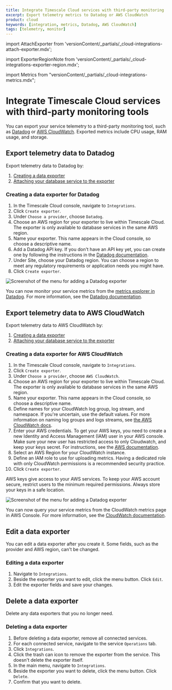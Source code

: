 ```yaml
---
title: Integrate Timescale Cloud services with third-party monitoring
excerpt: Export telemetry metrics to Datadog or AWS CloudWatch
product: cloud
keywords: [integration, metrics, Datadog, AWS CloudWatch]
tags: [telemetry, monitor]
---
```


import AttachExporter from 'versionContent/_partials/_cloud-integrations-attach-exporter.mdx';

import ExporterRegionNote from 'versionContent/_partials/_cloud-integrations-exporter-region.mdx';

import Metrics from "versionContent/_partials/_cloud-integrations-metrics.mdx";

# Integrate Timescale Cloud services with third-party monitoring tools

You can export your service telemetry to a third-party monitoring tool, such as
[Datadog][datadog] or [AWS CloudWatch][cloudwatch]. Exported metrics include
CPU usage, RAM usage, and storage.

## Export telemetry data to Datadog

Export telemetry data to Datadog by:

1.  [Creating a data exporter][create-exporter-datadog]
1.  [Attaching your database service to the exporter][attach-exporter-datadog]

<ExporterRegionNote />

<procedure>

### Creating a data exporter for Datadog

1.  In the Timescale Cloud console, navigate to `Integrations`.
1.  Click `Create exporter`.
1.  Under `Choose a provider`, choose `Datadog`.
1.  Choose an AWS region for your exporter to live within Timescale Cloud. The
    exporter is only available to database services in the same AWS region.
1.  Name your exporter. This name appears in the Cloud console, so choose a
    descriptive name.
1.  Add a Datadog API key. If you don't have an API key yet, you can create one
    by following the instructions in the [Datadog
    documentation][datadog-api-key].
1.  Under Site, choose your Datadog region. You can choose a region to meet any
    regulatory requirements or application needs you might have.
1.  Click `Create exporter`.

<img class="main-content__illustration"
src="https://s3.amazonaws.com/assets.timescale.com/docs/images/tsc-integrations-datadog.png"
alt="Screenshot of the menu for adding a Datadog exporter" />

</procedure>

<AttachExporter integration="Datadog" />

You can now monitor your service metrics from the [metrics explorer in
Datadog][datadog-metrics-explorer]. For more information, see the [Datadog
documentation][datadog-docs].

<Metrics />

## Export telemetry data to AWS CloudWatch

Export telemetry data to AWS CloudWatch by:

1.  [Creating a data exporter][create-exporter-aws]
1.  [Attaching your database service to the exporter][attach-exporter-aws]

<ExporterRegionNote />

<procedure>

### Creating a data exporter for AWS CloudWatch

1.  In the Timescale Cloud console, navigate to `Integrations`.
1.  Click `Create exporter`.
1.  Under `Choose a provider`, choose `AWS CloudWatch`.
1.  Choose an AWS region for your exporter to live within Timescale Cloud. The
    exporter is only available to database services in the same AWS region.
1.  Name your exporter. This name appears in the Cloud console, so choose a
    descriptive name.
1.  Define names for your CloudWatch log group, log stream, and namespace. If
    you're uncertain, use the default values. For more information on naming log
    groups and logs streams, see [the AWS CloudWatch
    docs][cloudwatch-log-naming].
1.  Enter your AWS credentials. To get your AWS keys, you need to create a new
    Identity and Access Management (IAM) user in your AWS console. Make sure
    your new user has restricted access to only Cloudwatch, and keep your keys
    secret. For instructions, see the [AWS documentation][aws-access-keys].
1.  Select an AWS Region for your CloudWatch instance.
1.  <Optional />Define an IAM role to use for uploading metrics. Having a
    dedicated role with only CloudWatch permissions is a recommended security
    practice.
1.  Click `Create exporter`.

<highlight type="warning">
AWS keys give access to your AWS services. To keep your AWS account secure,
restrict users to the minimum required permissions. Always store your keys in a
safe location.
</highlight>

<img class="main-content__illustration"
src="https://s3.amazonaws.com/assets.timescale.com/docs/images/tsc-integrations-cloudwatch.png"
alt="Screenshot of the menu for adding a Datadog exporter" />

</procedure>

<AttachExporter integration="CloudWatch" />

You can now query your service metrics from the CloudWatch metrics page in AWS
Console. For more information, see the [CloudWatch
documentation][cloudwatch-docs].

<Metrics />

## Edit a data exporter

You can edit a data exporter after you create it. Some fields, such as the
provider and AWS region, can't be changed.

<procedure>

### Editing a data exporter

1.  Navigate to `Integrations`.
1.  Beside the exporter you want to edit, click the menu button. Click `Edit`.
1.  Edit the exporter fields and save your changes.

</procedure>

## Delete a data exporter

Delete any data exporters that you no longer need.

<procedure>

### Deleting a data exporter

1.  Before deleting a data exporter, remove all connected services.
1.  For each connected service, navigate to the service `Operations` tab.
1.  Click `Integrations`.
1.  Click the trash can icon to remove the exporter from the service. This
    doesn't delete the exporter itself.
1.  In the main menu, navigate to `Integrations`.
1.  Beside the exporter you want to delete, click the menu button. Click
    `Delete`.
1.  Confirm that you want to delete.

</procedure>

[create-exporter-datadog]: /cloud/:currentVersion:/integrations/#export-telemetry-data-to-datadog
[attach-exporter-datadog]: /cloud/:currentVersion:/integrations/#attaching-a-datadog-data-exporter-to-a-service
[create-exporter-aws]: /cloud/:currentVersion:/integrations/#creating-a-data-exporter-for-aws-cloudwatch
[attach-exporter-aws]: /cloud/:currentVersion:/integrations/#attaching-a-cloudwatch-data-exporter-to-a-service
[aws-access-keys]: <https://docs.aws.amazon.com/IAM/latest/UserGuide/id_users_create.html#id_users_create_console>
[cloudwatch]: <https://aws.amazon.com/cloudwatch/>
[cloudwatch-docs]: <https://docs.aws.amazon.com/cloudwatch/index.html>
[cloudwatch-log-naming]: <https://docs.aws.amazon.com/AmazonCloudWatch/latest/logs/Working-with-log-groups-and-streams.html>
[datadog]: <https://www.datadoghq.com>
[datadog-api-key]: <https://docs.datadoghq.com/account_management/api-app-keys/#add-an-api-key-or-client-token>
[datadog-docs]: <https://docs.datadoghq.com/>
[datadog-metrics-explorer]: <https://app.datadoghq.com/metric/explorer>
